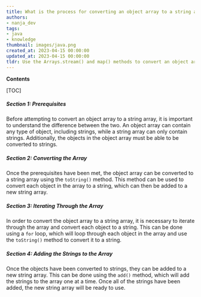 ```yaml
---
title: What is the process for converting an object array to a string array in java?
authors:
- nanja_dev
tags:
- java
- knowledge
thumbnail: images/java.png
created_at: 2023-04-15 00:00:00
updated_at: 2023-04-15 00:00:00
tldr: Use the Arrays.stream() and map() methods to convert an object array to a string array.
---
```


**Contents**

[TOC]

##### Section 1: Prerequisites

Before attempting to convert an object array to a string array, it is important to understand the difference between the two. An object array can contain any type of object, including strings, while a string array can only contain strings. Additionally, the objects in the object array must be able to be converted to strings.

##### Section 2: Converting the Array

Once the prerequisites have been met, the object array can be converted to a string array using the `toString()` method. This method can be used to convert each object in the array to a string, which can then be added to a new string array.

##### Section 3: Iterating Through the Array

In order to convert the object array to a string array, it is necessary to iterate through the array and convert each object to a string. This can be done using a `for` loop, which will loop through each object in the array and use the `toString()` method to convert it to a string.

##### Section 4: Adding the Strings to the Array

Once the objects have been converted to strings, they can be added to a new string array. This can be done using the `add()` method, which will add the strings to the array one at a time. Once all of the strings have been added, the new string array will be ready to use.

